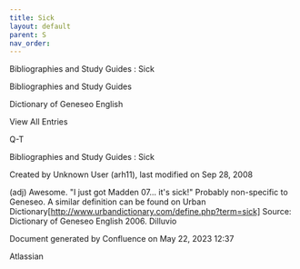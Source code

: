 ```yaml
---
title: Sick
layout: default
parent: S
nav_order:
---
```


Bibliographies and Study Guides : Sick

Bibliographies and Study Guides

Dictionary of Geneseo English

View All Entries

Q-T

Bibliographies and Study Guides : Sick

Created by  Unknown User (arh11), last modified on Sep 28, 2008

(adj) Awesome. &quot;I just got Madden 07... it's sick!&quot; Probably non-specific to Geneseo. A similar definition can be found on Urban Dictionary[http://www.urbandictionary.com/define.php?term=sick] Source: Dictionary of Geneseo English 2006. Dilluvio

Document generated by Confluence on May 22, 2023 12:37

Atlassian
